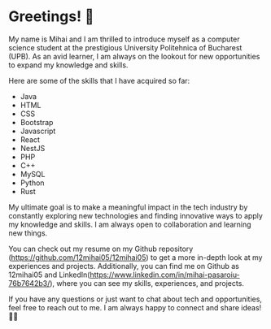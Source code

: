 # Greetings! 👋

My name is Mihai and I am thrilled to introduce myself as a computer science student at the prestigious University Politehnica of Bucharest (UPB). As an avid learner, I am always on the lookout for new opportunities to expand my knowledge and skills.

Here are some of the skills that I have acquired so far:

* Java
* HTML
* CSS
* Bootstrap
* Javascript
* React
* NestJS
* PHP
* C++
* MySQL
* Python
* Rust

My ultimate goal is to make a meaningful impact in the tech industry by constantly exploring new technologies and finding innovative ways to apply my knowledge and skills. I am always open to collaboration and learning new things.

You can check out my resume on my Github repository (https://github.com/12mihai05/12mihai05) to get a more in-depth look at my experiences and projects. Additionally, you can find me on Github as 12mihai05 and LinkedIn(https://www.linkedin.com/in/mihai-pasaroiu-76b7642b3/), where you can see my skills, experiences, and projects.

If you have any questions or just want to chat about tech and opportunities, feel free to reach out to me. I am always happy to connect and share ideas! 🤝🚀
